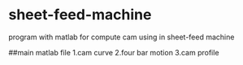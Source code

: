 sheet-feed-machine
==================

program with matlab for compute cam using in sheet-feed machine

##main matlab file
1.cam curve
2.four bar motion
3.cam profile
